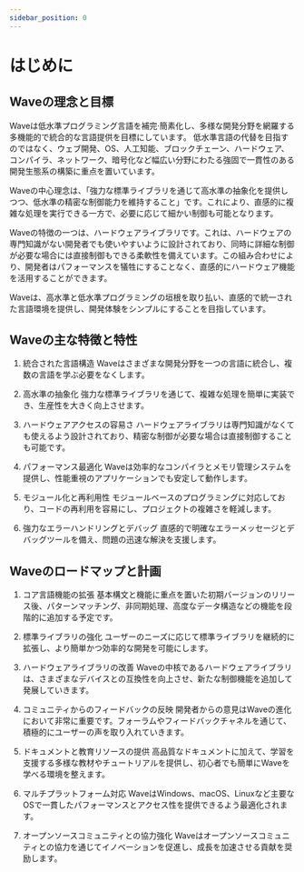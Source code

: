 ```yaml
---
sidebar_position: 0
---
```


# はじめに
## Waveの理念と目標
Waveは低水準プログラミング言語を補完·簡素化し、多様な開発分野を網羅する多機能的で統合的な言語提供を目標にしています。 低水準言語の代替を目指すのではなく、ウェブ開発、OS、人工知能、ブロックチェーン、ハードウェア、コンパイラ、ネットワーク、暗号化など幅広い分野にわたる強固で一貫性のある開発生態系の構築に重点を置いています。

Waveの中心理念は、「強力な標準ライブラリを通じて高水準の抽象化を提供しつつ、低水準の精密な制御能力を維持すること」です。これにより、直感的に複雑な処理を実行できる一方で、必要に応じて細かい制御も可能となります。

Waveの特徴の一つは、ハードウェアライブラリです。これは、ハードウェアの専門知識がない開発者でも使いやすいように設計されており、同時に詳細な制御が必要な場合には直接制御もできる柔軟性を備えています。この組み合わせにより、開発者はパフォーマンスを犠牲にすることなく、直感的にハードウェア機能を活用することができます。

Waveは、高水準と低水準プログラミングの垣根を取り払い、直感的で統一された言語環境を提供し、開発体験をシンプルにすることを目指しています。

## Waveの主な特徴と特性
1. 統合された言語構造
Waveはさまざまな開発分野を一つの言語に統合し、複数の言語を学ぶ必要をなくします。

2. 高水準の抽象化
強力な標準ライブラリを通じて、複雑な処理を簡単に実装でき、生産性を大きく向上させます。

3. ハードウェアアクセスの容易さ
ハードウェアライブラリは専門知識がなくても使えるよう設計されており、精密な制御が必要な場合は直接制御することも可能です。

4. パフォーマンス最適化
Waveは効率的なコンパイラとメモリ管理システムを提供し、性能重視のアプリケーションでも安定して動作します。

5. モジュール化と再利用性
モジュールベースのプログラミングに対応しており、コードの再利用を容易にし、プロジェクトの複雑さを軽減します。

6. 強力なエラーハンドリングとデバッグ
直感的で明確なエラーメッセージとデバッグツールを備え、問題の迅速な解決を支援します。

## Waveのロードマップと計画
1. コア言語機能の拡張
基本構文と機能に重点を置いた初期バージョンのリリース後、パターンマッチング、非同期処理、高度なデータ構造などの機能を段階的に追加する予定です。

2. 標準ライブラリの強化
ユーザーのニーズに応じて標準ライブラリを継続的に拡張し、より簡単かつ効率的な開発を可能にします。

3. ハードウェアライブラリの改善
Waveの中核であるハードウェアライブラリは、さまざまなデバイスとの互換性を向上させ、新たな制御機能を追加して発展していきます。

4. コミュニティからのフィードバックの反映
開発者からの意見はWaveの進化において非常に重要です。フォーラムやフィードバックチャネルを通じて、積極的にユーザーの声を取り入れていきます。

5. ドキュメントと教育リソースの提供
高品質なドキュメントに加えて、学習を支援する多様な教材やチュートリアルを提供し、初心者でも簡単にWaveを学べる環境を整えます。

6. マルチプラットフォーム対応
WaveはWindows、macOS、Linuxなど主要なOSで一貫したパフォーマンスとアクセス性を提供できるよう最適化されます。

7. オープンソースコミュニティとの協力強化
Waveはオープンソースコミュニティとの協力を通じてイノベーションを促進し、成長を加速させる貢献を奨励します。
